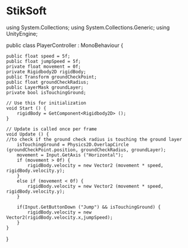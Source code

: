 # StikSoft

using System.Collections;
using System.Collections.Generic;
using UnityEngine;

public class PlayerController : MonoBehaviour {

	public float speed = 5f;
	public float jumpSpeed = 5f;
	private float movement = 0f;
	private Rigidbody2D rigidBody;
	public Transform groundCheckPoint;
	public float groundCheckRadius;
	public LayerMask groundLayer;
	private bool isTouchingGround;

	// Use this for initialization
	void Start () {
		rigidBody = GetComponent<Rigidbody2D> ();
	}
	
	// Update is called once per frame
	void Update () {
    //to check if the ground check radius is touching the ground layer 
		isTouchingGround = Physics2D.OverlapCircle (groundCheckPoint.position, groundCheckRadius, groundLayer);
		movement = Input.GetAxis ("Horizontal");
		if (movement > 0f) {
			rigidBody.velocity = new Vector2 (movement * speed, rigidBody.velocity.y);
		}
		else if (movement < 0f) {
			rigidBody.velocity = new Vector2 (movement * speed, rigidBody.velocity.y);
		}

		if(Input.GetButtonDown ("Jump") && isTouchingGround) {
			rigidBody.velocity = new Vector2(rigidBody.velocity.x,jumpSpeed);
		}
	}
}

